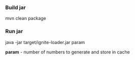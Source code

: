 ### Build jar

mvn clean package

### Run jar

java -jar target/ignite-loader.jar param

**param** - number of numbers to generate and store in cache
